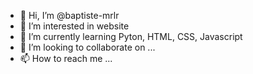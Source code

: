 - 👋 Hi, I’m @baptiste-mrlr
- 👀 I’m interested in website
- 🌱 I’m currently learning Pyton, HTML, CSS, Javascript
- 💞️ I’m looking to collaborate on ...
- 📫 How to reach me ...
